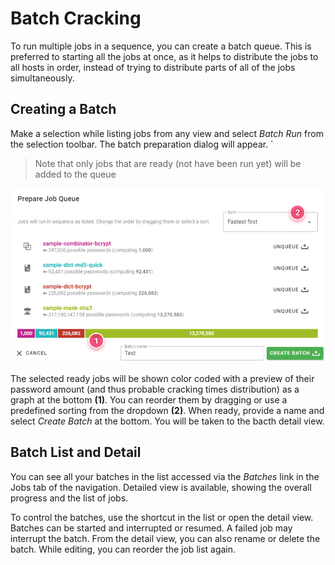 Batch Cracking
==============

To run multiple jobs in a sequence, you can create a batch queue. This is preferred to starting all the jobs at once, as it helps to distribute the jobs to all hosts in order, instead of trying to distribute parts of all of the jobs simultaneously.


Creating a Batch
----------------

Make a selection while listing jobs from any view and select _Batch Run_ from the selection toolbar. The batch preparation dialog will appear. ´

> Note that only jobs that are ready (not have been run yet) will be added to the queue

![Batch preparation](../../_media/img/create-queue.jpg)

The selected ready jobs will be shown color coded with a preview of their password amount (and thus probable cracking times distribution) as a graph at the bottom __(1)__. You can reorder them by dragging or use a predefined sorting from the dropdown __(2)__. When ready, provide a name and select _Create Batch_ at the bottom. You will be taken to the bacth detail view.


Batch List and Detail
---------------------

You can see all your batches in the list accessed via the _Batches_ link in the Jobs tab of the navigation. Detailed view is available, showing the overall progress and the list of jobs.

To control the batches, use the shortcut in the list or open the detail view. Batches can be started and interrupted or resumed. A failed job may interrupt the batch. From the detail view, you can also rename or delete the batch. While editing, you can reorder the job list again.
